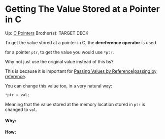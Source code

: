 # Getting The Value Stored at a Pointer in C

Up: [C Pointers](c_pointers)
Brother(s):
TARGET DECK

To get the value stored at a pointer in C, the **dereference operator** is used.

for a pointer `ptr`, to get the value you would use `*ptr`.

Why not just use the original value instead of this bs?

This is because it is important for [Passing Values by Reference|passing by reference](passing_values_by_reference|passing_by_reference).

You can change this value too, in a very natural way:

```C
*ptr = val;
```

Meaning that the value stored at the memory location stored in `ptr` is changed to `val`.
































#### Why:
#### How:









